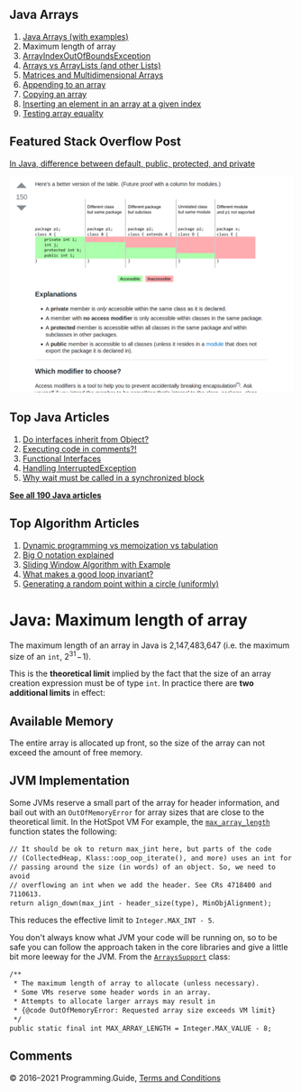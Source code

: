 



## Java Arrays

1.  [Java Arrays (with examples)](arrays.html)
2.  Maximum length of array
3.  [ArrayIndexOutOfBoundsException](arrayindexoutofboundsexception.html)
4.  [Arrays vs ArrayLists (and other Lists)](array-vs-arraylist.html)
5.  [Matrices and Multidimensional Arrays](matrices-and-multidimensional-arrays.html)
6.  [Appending to an array](array-append.html)
7.  [Copying an array](array-copy.html)
8.  [Inserting an element in an array at a given index](array-insert-at-index.html)
9.  [Testing array equality](testing-array-equality.html)

## Featured Stack Overflow Post

[In Java, difference between default, public, protected, and private](https://stackoverflow.com/a/33627846/276052)

[<img src="../images/so-featured-33627846.png" alt="StackOverflow screenshot thumbnail" class="screenshot" />](https://stackoverflow.com/a/33627846/276052)



## Top Java Articles

1.  [Do interfaces inherit from Object?](do-interfaces-inherit-from-object.html)
2.  [Executing code in comments?!](executing-code-in-comments.html)
3.  [Functional Interfaces](functional-interfaces.html)
4.  [Handling InterruptedException](handling-interrupted-exceptions.html)
5.  [Why wait must be called in a synchronized block](why-wait-must-be-in-synchronized.html)

[**See all 190 Java articles**](index.html)

## Top Algorithm Articles

1.  [Dynamic programming vs memoization vs tabulation](../dynamic-programming-vs-memoization-vs-tabulation.html)
2.  [Big O notation explained](../big-o-notation-explained.html)
3.  [Sliding Window Algorithm with Example](../sliding-window-example.html)
4.  [What makes a good loop invariant?](../what-makes-a-good-loop-invariant.html)
5.  [Generating a random point within a circle (uniformly)](../random-point-within-circle.html)

# Java: Maximum length of array

The maximum length of an array in Java is 2,147,483,647 (i.e. the maximum size of an `int`, 2<sup>31</sup> − 1).

This is the **theoretical limit** implied by the fact that the size of an array creation expression must be of type `int`. In practice there are **two additional limits** in effect:

## Available Memory

The entire array is allocated up front, so the size of the array can not exceed the amount of free memory.

## JVM Implementation

Some JVMs reserve a small part of the array for header information, and bail out with an `OutOfMemoryError` for array sizes that are close to the theoretical limit. In the HotSpot VM For example, the [`max_array_length`](https://github.com/openjdk/jdk14u/blob/84917a040a81af2863fddc6eace3dda3e31bf4b5/src/hotspot/share/oops/arrayOop.hpp#L132) function states the following:

    // It should be ok to return max_jint here, but parts of the code
    // (CollectedHeap, Klass::oop_oop_iterate(), and more) uses an int for
    // passing around the size (in words) of an object. So, we need to avoid
    // overflowing an int when we add the header. See CRs 4718400 and 7110613.
    return align_down(max_jint - header_size(type), MinObjAlignment);

This reduces the effective limit to `Integer.MAX_INT - 5`.

You don't always know what JVM your code will be running on, so to be safe you can follow the approach taken in the core libraries and give a little bit more leeway for the JVM. From the [`ArraysSupport`](https://github.com/openjdk/jdk14u/blob/84917a040a81af2863fddc6eace3dda3e31bf4b5/src/java.base/share/classes/jdk/internal/util/ArraysSupport.java#L577) class:

    /**
     * The maximum length of array to allocate (unless necessary).
     * Some VMs reserve some header words in an array.
     * Attempts to allocate larger arrays may result in
     * {@code OutOfMemoryError: Requested array size exceeds VM limit}
     */
    public static final int MAX_ARRAY_LENGTH = Integer.MAX_VALUE - 8;

## Comments



© 2016–2021 Programming.Guide, [Terms and Conditions](../terms-and-conditions.html)
